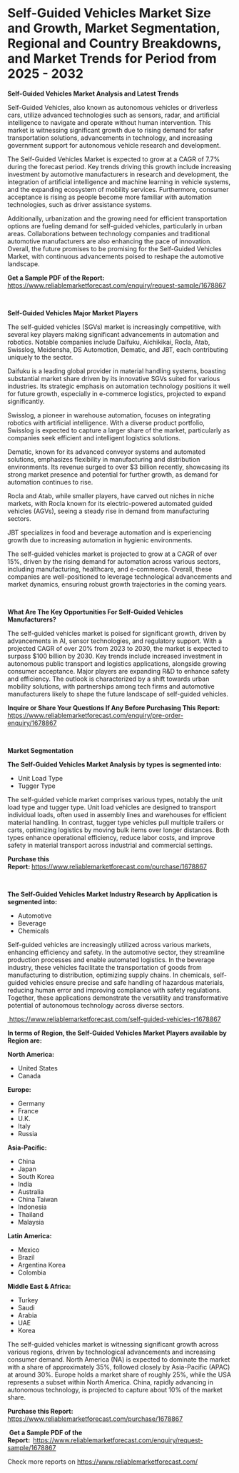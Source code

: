 <p><h1>Self-Guided Vehicles Market Size and Growth, Market Segmentation, Regional and Country Breakdowns, and Market Trends for Period from 2025 -  2032</h1></p><p><strong>Self-Guided Vehicles Market Analysis and Latest Trends</strong></p>
<p><p>Self-Guided Vehicles, also known as autonomous vehicles or driverless cars, utilize advanced technologies such as sensors, radar, and artificial intelligence to navigate and operate without human intervention. This market is witnessing significant growth due to rising demand for safer transportation solutions, advancements in technology, and increasing government support for autonomous vehicle research and development.</p><p>The Self-Guided Vehicles Market is expected to grow at a CAGR of 7.7% during the forecast period. Key trends driving this growth include increasing investment by automotive manufacturers in research and development, the integration of artificial intelligence and machine learning in vehicle systems, and the expanding ecosystem of mobility services. Furthermore, consumer acceptance is rising as people become more familiar with automation technologies, such as driver assistance systems.</p><p>Additionally, urbanization and the growing need for efficient transportation options are fueling demand for self-guided vehicles, particularly in urban areas. Collaborations between technology companies and traditional automotive manufacturers are also enhancing the pace of innovation. Overall, the future promises to be promising for the Self-Guided Vehicles Market, with continuous advancements poised to reshape the automotive landscape.</p></p>
<p><strong>Get a Sample PDF of the Report:&nbsp;</strong> <a href="https://www.reliablemarketforecast.com/enquiry/request-sample/1678867?utm_campaign=3120&utm_medium=2&utm_source=Github&utm_content=ia&utm_term=24032025&utm_id=self-guided-vehicles">https://www.reliablemarketforecast.com/enquiry/request-sample/1678867</a></p>
<p>&nbsp;</p>
<p><strong>Self-Guided Vehicles Major Market Players</strong></p>
<p><p>The self-guided vehicles (SGVs) market is increasingly competitive, with several key players making significant advancements in automation and robotics. Notable companies include Daifuku, Aichikikai, Rocla, Atab, Swisslog, Meidensha, DS Automotion, Dematic, and JBT, each contributing uniquely to the sector.</p><p>Daifuku is a leading global provider in material handling systems, boasting substantial market share driven by its innovative SGVs suited for various industries. Its strategic emphasis on automation technology positions it well for future growth, especially in e-commerce logistics, projected to expand significantly.</p><p>Swisslog, a pioneer in warehouse automation, focuses on integrating robotics with artificial intelligence. With a diverse product portfolio, Swisslog is expected to capture a larger share of the market, particularly as companies seek efficient and intelligent logistics solutions.</p><p>Dematic, known for its advanced conveyor systems and automated solutions, emphasizes flexibility in manufacturing and distribution environments. Its revenue surged to over $3 billion recently, showcasing its strong market presence and potential for further growth, as demand for automation continues to rise.</p><p>Rocla and Atab, while smaller players, have carved out niches in niche markets, with Rocla known for its electric-powered automated guided vehicles (AGVs), seeing a steady rise in demand from manufacturing sectors. </p><p>JBT specializes in food and beverage automation and is experiencing growth due to increasing automation in hygienic environments.</p><p>The self-guided vehicles market is projected to grow at a CAGR of over 15%, driven by the rising demand for automation across various sectors, including manufacturing, healthcare, and e-commerce. Overall, these companies are well-positioned to leverage technological advancements and market dynamics, ensuring robust growth trajectories in the coming years.</p></p>
<p>&nbsp;</p>
<p><strong>What Are The Key Opportunities For Self-Guided Vehicles Manufacturers?</strong></p>
<p><p>The self-guided vehicles market is poised for significant growth, driven by advancements in AI, sensor technologies, and regulatory support. With a projected CAGR of over 20% from 2023 to 2030, the market is expected to surpass $100 billion by 2030. Key trends include increased investment in autonomous public transport and logistics applications, alongside growing consumer acceptance. Major players are expanding R&D to enhance safety and efficiency. The outlook is characterized by a shift towards urban mobility solutions, with partnerships among tech firms and automotive manufacturers likely to shape the future landscape of self-guided vehicles.</p></p>
<p><strong>Inquire or Share Your Questions If Any Before Purchasing This Report:</strong> <a href="https://www.reliablemarketforecast.com/enquiry/pre-order-enquiry/1678867?utm_campaign=3120&utm_medium=2&utm_source=Github&utm_content=ia&utm_term=24032025&utm_id=self-guided-vehicles">https://www.reliablemarketforecast.com/enquiry/pre-order-enquiry/1678867</a></p>
<p>&nbsp;</p>
<p><strong>Market Segmentation</strong></p>
<p><strong>The Self-Guided Vehicles Market Analysis by types is segmented into:</strong></p>
<p><ul><li>Unit Load Type</li><li>Tugger Type</li></ul></p>
<p><p>The self-guided vehicle market comprises various types, notably the unit load type and tugger type. Unit load vehicles are designed to transport individual loads, often used in assembly lines and warehouses for efficient material handling. In contrast, tugger type vehicles pull multiple trailers or carts, optimizing logistics by moving bulk items over longer distances. Both types enhance operational efficiency, reduce labor costs, and improve safety in material transport across industrial and commercial settings.</p></p>
<p><strong>Purchase this Report:&nbsp;</strong><a href="https://www.reliablemarketforecast.com/purchase/1678867?utm_campaign=3120&utm_medium=2&utm_source=Github&utm_content=ia&utm_term=24032025&utm_id=self-guided-vehicles">https://www.reliablemarketforecast.com/purchase/1678867</a></p>
<p>&nbsp;</p>
<p><strong>The Self-Guided Vehicles Market Industry Research by Application is segmented into:</strong></p>
<p><ul><li>Automotive</li><li>Beverage</li><li>Chemicals</li></ul></p>
<p><p>Self-guided vehicles are increasingly utilized across various markets, enhancing efficiency and safety. In the automotive sector, they streamline production processes and enable automated logistics. In the beverage industry, these vehicles facilitate the transportation of goods from manufacturing to distribution, optimizing supply chains. In chemicals, self-guided vehicles ensure precise and safe handling of hazardous materials, reducing human error and improving compliance with safety regulations. Together, these applications demonstrate the versatility and transformative potential of autonomous technology across diverse sectors.</p></p>
<p><a href="https://www.reliablemarketforecast.com/self-guided-vehicles-r1678867?utm_campaign=3120&utm_medium=2&utm_source=Github&utm_content=ia&utm_term=24032025&utm_id=self-guided-vehicles">&nbsp;https://www.reliablemarketforecast.com/self-guided-vehicles-r1678867</a></p>
<p><strong>In terms of Region, the Self-Guided Vehicles Market Players available by Region are:</strong></p>
<p>
    <p> <strong> North America: </strong>
        <ul>
            <li>United States</li>
            <li>Canada</li>
        </ul>
        </p> 
    <p> <strong> Europe: </strong>
        <ul>
            <li>Germany</li>
            <li>France</li>
            <li>U.K.</li>
            <li>Italy</li>
            <li>Russia</li>
        </ul>
        </p> 
    <p> <strong> Asia-Pacific: </strong>
        <ul>
            <li>China</li>
            <li>Japan</li>
            <li>South Korea</li>
            <li>India</li>
            <li>Australia</li>
            <li>China Taiwan</li>
            <li>Indonesia</li>
            <li>Thailand</li>
            <li>Malaysia</li>
        </ul>
        </p> 
    <p> <strong> Latin America: </strong>
        <ul>
            <li>Mexico</li>
            <li>Brazil</li>
            <li>Argentina Korea</li>
            <li>Colombia</li>
        </ul>
        </p> 
    <p> <strong> Middle East & Africa: </strong>
        <ul>
            <li>Turkey</li>
            <li>Saudi</li>
            <li>Arabia</li>
            <li>UAE</li>
            <li>Korea</li>
        </ul>
    </p>
    </p>
<p><p>The self-guided vehicles market is witnessing significant growth across various regions, driven by technological advancements and increasing consumer demand. North America (NA) is expected to dominate the market with a share of approximately 35%, followed closely by Asia-Pacific (APAC) at around 30%. Europe holds a market share of roughly 25%, while the USA represents a subset within North America. China, rapidly advancing in autonomous technology, is projected to capture about 10% of the market share.</p></p>
<p><strong>Purchase this Report: </strong><a href="https://www.reliablemarketforecast.com/purchase/1678867?utm_campaign=3120&utm_medium=2&utm_source=Github&utm_content=ia&utm_term=24032025&utm_id=self-guided-vehicles">https://www.reliablemarketforecast.com/purchase/1678867</a></p>
<p>&nbsp;<strong>Get a Sample PDF of the Report:&nbsp;&nbsp;</strong><a href="https://www.reliablemarketforecast.com/enquiry/request-sample/1678867?utm_campaign=3120&utm_medium=2&utm_source=Github&utm_content=ia&utm_term=24032025&utm_id=self-guided-vehicles">https://www.reliablemarketforecast.com/enquiry/request-sample/1678867</a></p>
<p><strong></strong></p>
<p>Check more reports on <a href="https://www.reliablemarketforecast.com/?utm_campaign=3120&utm_medium=2&utm_source=Github&utm_content=ia&utm_term=24032025&utm_id=self-guided-vehicles">https://www.reliablemarketforecast.com/</a></p>